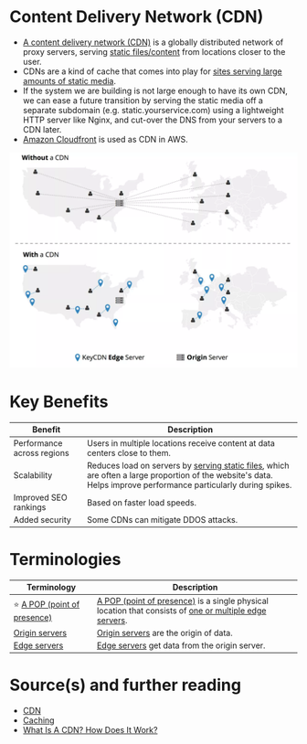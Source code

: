 # Content Delivery Network (CDN)
- [A content delivery network (CDN)](https://github.com/jeremyyew/tech-prep-jeremy.io/blob/master/systems-design/topics/cdns.md) is a globally distributed network of proxy servers, serving [static files/content](StaticContent.md) from locations closer to the user.
- CDNs are a kind of cache that comes into play for [sites serving large amounts of static media](StaticContent.md).
- If the system we are building is not large enough to have its own CDN, we can ease a future transition by serving the static media off a separate subdomain (e.g. static.yourservice.com) using a lightweight HTTP server like Nginx, and cut-over the DNS from your servers to a CDN later.
- [Amazon Cloudfront](../../2_AWS/16_NetworkingAndContentDelivery/1_EdgeNetworking/AmazonCloudFront.md) is used as CDN in AWS.

![](https://github.com/jeremyyew/tech-prep-jeremy.io/raw/master/.gitbook/assets/image%20%2814%29.png)

# Key Benefits

| Benefit                    | Description                                                                                                                                                                          |
|----------------------------|--------------------------------------------------------------------------------------------------------------------------------------------------------------------------------------|
| Performance across regions | Users in multiple locations receive content at data centers close to them.                                                                                                           |
| Scalability                | Reduces load on servers by [serving static files](StaticContent.md), which are often a large proportion of the website's data. Helps improve performance particularly during spikes. |
| Improved SEO rankings      | Based on faster load speeds.                                                                                                                                                         |
| Added security             | Some CDNs can mitigate DDOS attacks.                                                                                                                                                 |

# Terminologies

| Terminology                                                                                                      | Description                                                                                                                                                                            |
|------------------------------------------------------------------------------------------------------------------|----------------------------------------------------------------------------------------------------------------------------------------------------------------------------------------|
| :star: [A POP (point of presence)](https://www.techtarget.com/searchnetworking/definition/point-of-presence-POP) | [A POP (point of presence)](https://www.techtarget.com/searchnetworking/definition/point-of-presence-POP) is a single physical location that consists of [one or multiple edge servers](https://www.cloudflare.com/learning/cdn/glossary/edge-server/). |
| [Origin servers](https://www.cdnetworks.com/knowledge-center/what-is-origin-server/)                             | [Origin servers](https://www.cdnetworks.com/knowledge-center/what-is-origin-server/) are the origin of data.                                                                           |
| [Edge servers](https://www.cloudflare.com/learning/cdn/glossary/edge-server/)                                    | [Edge servers](https://www.cloudflare.com/learning/cdn/glossary/edge-server/) get data from the origin server.                                                                         |

# Source(s) and further reading
- [CDN](https://github.com/jeremyyew/tech-prep-jeremy.io/blob/master/systems-design/topics/cdns.md)
- [Caching](https://www.educative.io/courses/grokking-the-system-design-interview/3j6NnJrpp5p)
- [What Is A CDN? How Does It Work?](https://www.youtube.com/watch?v=RI9np1LWzqw)